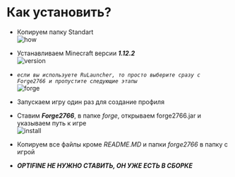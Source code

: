 # Как установить?
* Копируем папку Standart<br>
![how](https://pp.userapi.com/c845220/v845220036/1c91b2/C7yemEbf9OM.jpg)
* Устанавливаем Minecraft версии ***1.12.2***<br>
![version](https://pp.userapi.com/c845220/v845220036/1c91d3/-kfvqes986c.jpg)
* *``если вы используете RuLauncher, то просто выберите сразу с Forge2766 и пропустите следующие этапы``*<br>
![forge](https://pp.userapi.com/c845220/v845220036/1c91da/sYTNBthuHZE.jpg)
* Запускаем игру один раз для создание профиля
* Ставим ***Forge2766***, в папке _forge_, открываем forge2766.jar и указываем путь к игре<br>
![install](https://pp.userapi.com/c845220/v845220036/1c91e1/G8PFaWQHmeI.jpg)
* Копируем все файлы кроме *README.MD* и папки *_forge2766_* в папку с игрой

* ***OPTIFINE НЕ НУЖНО СТАВИТЬ, ОН УЖЕ ЕСТЬ В СБОРКЕ***
